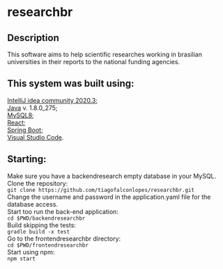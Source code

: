 # researchbr

## Description
This software aims to help scientific researches working in brasilian universities in their reports to the national funding agencies.

## This system was built using:
[IntelliJ idea community 2020.3](https://www.jetbrains.com/pt-br/idea/download/#section=linux);<br>
[Java](https://www.java.com/pt-BR/download/help/java8_pt-br.html)  v. 1.8.0_275;<br>
[MySQL8](https://dev.mysql.com/);<br>
[React](https://pt-br.reactjs.org/);<br>
[Spring Boot](https://spring.io/projects/spring-boot);<br>
[Visual Studio Code](https://code.visualstudio.com/download).

## Starting:
Make sure you have a backendresearch empty database in your MySQL.<br>
Clone the repository:<br>
`git clone https://github.com/tiagofalconlopes/researchbr.git`<br>
Change the username and password in the application.yaml file for the database access.<br>
Start too run the back-end application:<br>
`cd $PWD/backendresearchbr`<br>
Build skipping the tests:<br>
`gradle build -x test`<br>
Go to the frontendresearchbr directory:<br>
`cd $PWD/frontendresearchbr`<br>
Start using npm:<br>
`npm start`<br>
